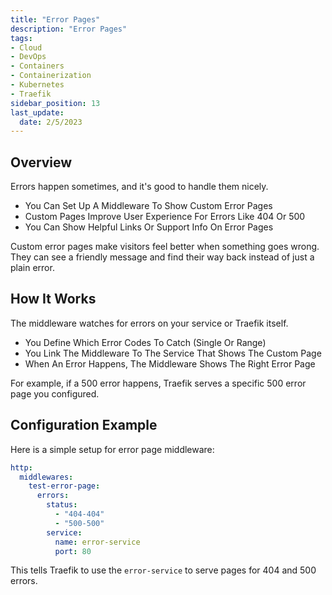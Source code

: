 ```yaml
---
title: "Error Pages"
description: "Error Pages"
tags: 
- Cloud
- DevOps
- Containers
- Containerization
- Kubernetes
- Traefik
sidebar_position: 13
last_update:
  date: 2/5/2023
---
```


## Overview

Errors happen sometimes, and it's good to handle them nicely.

- You Can Set Up A Middleware To Show Custom Error Pages
- Custom Pages Improve User Experience For Errors Like 404 Or 500
- You Can Show Helpful Links Or Support Info On Error Pages

Custom error pages make visitors feel better when something goes wrong. They can see a friendly message and find their way back instead of just a plain error.

## How It Works

The middleware watches for errors on your service or Traefik itself.

- You Define Which Error Codes To Catch (Single Or Range)
- You Link The Middleware To The Service That Shows The Custom Page
- When An Error Happens, The Middleware Shows The Right Error Page

For example, if a 500 error happens, Traefik serves a specific 500 error page you configured.

## Configuration Example

Here is a simple setup for error page middleware:

```yaml
http:
  middlewares:
    test-error-page:
      errors:
        status:
          - "404-404"
          - "500-500"
        service:
          name: error-service
          port: 80
```

This tells Traefik to use the `error-service` to serve pages for 404 and 500 errors.
